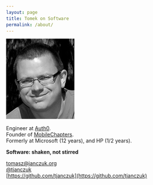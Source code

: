 ```yaml
---
layout: page
title: Tomek on Software
permalink: /about/
---
```


![Tomasz Janczuk](/assets/images/tjanczuk.jpg)

Engineer at [Auth0](https://auth0.com).  
Founder of [MobileChapters](https://MobileChapters.com).  
Formerly at Microsoft (12 years), and HP (1/2 years).  

**Software: shaken, not stirred**

[tomasz@janczuk.org](mailto:tomasz@janczuk.org)  
[@tjanczuk](https://twitter.com/tjanczuk)  
[https://github.com/tjanczuk](https://github.com/tjanczuk)  
